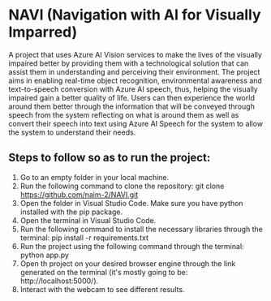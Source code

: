 # NAVI (Navigation with AI for Visually Imparred)
A project that uses Azure AI Vision services to make the lives of the visually impaired better by 
providing them with a technological solution that can assist them in understanding and perceiving 
their environment. The project aims in enabling real-time object recognition, environmental 
awareness and text-to-speech conversion with Azure AI speech, thus, helping the visually impaired 
gain a better quality of life. Users can then experience the world around them better through the 
information that will be conveyed through speech from the system reflecting on what is around them 
as well as convert their speech into text using Azure AI Speech for the system to allow the system 
to understand their needs.

## Steps to follow so as to run the project:
1. Go to an empty folder in your local machine.
2. Run the following command to clone the repository:
git clone https://github.com/naim-2/NAVI.git
3. Open the folder in Visual Studio Code. Make sure you have python installed with the pip package.
4. Open the terminal in Visual Studio Code.
5. Run the following command to install the necessary libraries through the terminal: pip install -r requirements.txt
6. Run the project using the following command through the terminal: python app.py
7. Open th project on your desired browser engine through the link generated on the terminal (it's mostly going to be: http://localhost:5000/).
8. Interact with the webcam to see different results. 
